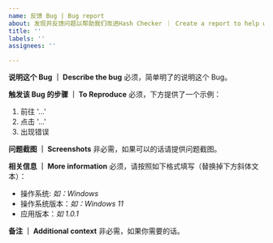 ```yaml
---
name: 反馈 Bug | Bug report
about: 发现并反馈问题以帮助我们改进Hash Checker ｜ Create a report to help us improve
title: ''
labels: ''
assignees: ''

---
```


**说明这个 Bug ｜ Describe the bug**
必须，简单明了的说明这个 Bug。

**触发该 Bug 的步骤 ｜ To Reproduce**
必须，下方提供了一个示例：
1. 前往 '...'
2. 点击 '...'
3. 出现错误

**问题截图 ｜ Screenshots**
非必需，如果可以的话请提供问题截图。

**相关信息 ｜ More information**
必须，请按照如下格式填写（替换掉下方斜体文本）：

 - 操作系统: *如：Windows*
 - 操作系统版本：*如：Windows 11*
 - 应用版本：*如 1.0.1*


**备注 ｜ Additional context**
非必需，如果你需要的话。